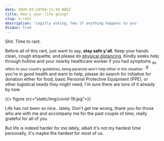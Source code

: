 ```yaml
---
date: 2020-03-24T04:11:43.085Z
title: How's your life going?
slug: a-rant
description: 'Legitly asking, hmu if anything happens to you'
disqus: true
---
```

Shit. Time to rant.

Before all of this rant, just want to say, <b>stay safe y'all</b>. Keep your hands clean, cough etiquette, and please do [physical distancing](https://globalnews.ca/news/6717166/what-is-physical-distancing/ "yeah they recently changed the term"). Kindly seeks help through hotline and your nearby healthcare worker if you had symptoms <sub> do refers to your country guidelines, being paranoid won't help either in this situation </sub>. If you're in good health and want to help, please do search for initiative for donation either for food, basic Personal Protective Equipment (PPE), or other logistical needs they might need, I'm sure there are tons of it already by now.

{{< figure src=“static/img/covid-19.jpg”>}}

Life has not been so nice.. lately. Don't get me wrong, thank you for those who are with me and accompany me for the past couple of time, really grateful for all of you

But life is indeed harder for me lately, albeit it's not my hardest time personally, it's maybe the hardest for most of us.